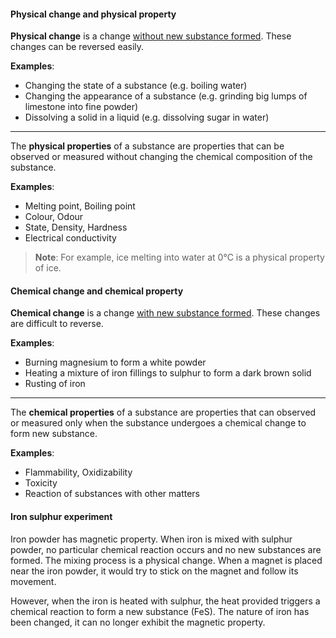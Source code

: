 #### Physical change and physical property
**Physical change** is a change <u>without new substance formed</u>. These changes can be reversed easily.

**Examples**:
- Changing the state of a substance (e.g. boiling water)
- Changing the appearance of a substance (e.g. grinding big lumps of limestone into fine powder)
- Dissolving a solid in a liquid (e.g. dissolving sugar in water)

---

The **physical properties** of a substance are properties that can be observed or measured without changing the chemical composition of the substance.

**Examples**:
- Melting point, Boiling point
- Colour, Odour
- State, Density, Hardness
- Electrical conductivity

> **Note**:
> For example, ice melting into water at 0°C is a physical property of ice.

#### Chemical change and chemical property
**Chemical change** is a change <u>with new substance formed</u>. These changes are difficult to reverse.

**Examples**:
- Burning magnesium to form a white powder
- Heating a mixture of iron fillings to sulphur to form a dark brown solid
- Rusting of iron

---

The **chemical properties** of a substance are properties that can observed or measured only when the substance undergoes a chemical change to form new substance.

**Examples**:
- Flammability, Oxidizability
- Toxicity
- Reaction of substances with other matters

#### Iron sulphur experiment
Iron powder has magnetic property. When iron is mixed with sulphur powder, no particular chemical reaction occurs and no new substances are formed. The mixing process is a physical change. When a magnet is placed near the iron powder, it would try to stick on the magnet and follow its movement.

However, when the iron is heated with sulphur, the heat provided triggers a chemical reaction to form a new substance (FeS). The nature of iron has been changed, it can no longer exhibit the magnetic property.

